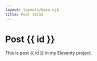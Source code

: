 ```yaml
---
layout: layouts/base.njk
title: Post 13155
---
```


# Post {{ id }}

This is post {{ id }} in my Eleventy project.
